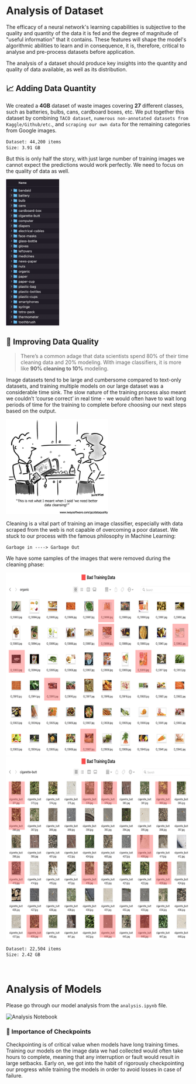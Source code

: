 
# Analysis of Dataset

The efficacy of a neural network's learning capabilities is subjective to the quality and quantity of the data it is fed and the degree of magnitude of "useful information" that it contains. These features will shape the model's algorithmic abilities to learn and in consequence, it is, therefore, critical to analyse and pre-process datasets before application. 

The analysis of a dataset should produce key insights into the quantity and quality of data available, as well as its distribution.


## 📈 Adding Data Quantity

We created a **4GB** dataset of waste images covering **27** different classes, such as batteries, bulbs, cans, cardboard boxes, etc. We put together this dataset by combining `TACO dataset`, `numerous non-annotated datasets from Kaggle/Github/etc`., and `scraping our own data` for the remaining categories from Google images.

``` 
Dataset: 44,200 items
Size: 3.91 GB
```

But this is only half the story, with just large number of training images we cannot expect the predictions would work perfectly. We need to focus on the quality of data as well.

<img src="1.png" alt="Data Classes" style="height: 400px;"/>


## 🧹 Improving Data Quality
  
>   There’s a common adage that data scientists spend 80% of their time cleaning data and 20% modeling. With image classifiers, it is more like **90% cleaning to 10%** modeling. 

Image datasets tend to be large and cumbersome compared to text-only datasets, and training multiple models on our large dataset was a considerable time sink. The slow nature of the training process also meant we couldn’t ‘course correct’ in real time - we would often have to wait long periods of time for the training to complete before choosing our next steps based on the output.

<img src="2.png" alt="Data Cleaning" style="height: 260px;align:center;"/>

Cleaning is a vital part of training an image classifier, especially with data scraped from the web is not capable of overcoming a poor dataset. We stuck to our process with the famous philosophy in Machine Learning:

```
Garbage in ----> Garbage Out
```

We have some samples of the images that were removed during the cleaning phase:

<img src="3.png" alt="Data Cleaning Ex1" style="height: 500px;"/>

<img src="4.png" alt="Data Cleaning Ex2" style="height: 500px;"/>

``` 
Dataset: 22,504 items
Size: 2.42 GB
```

<br>

# Analysis of Models

Please go through our model analysis from the `analysis.ipynb` file.

![Analysis Notebook](analysis.ipynb)


### 🏁 Importance of Checkpoints

Checkpointing is of critical value when models have long training times. Training our models on the image data we had collected would often take hours to complete, meaning that any interruption or fault would result in large setbacks. Early on, we got into the habit of rigorously checkpointing our progress while training the models in order to avoid losses in case of failure.
